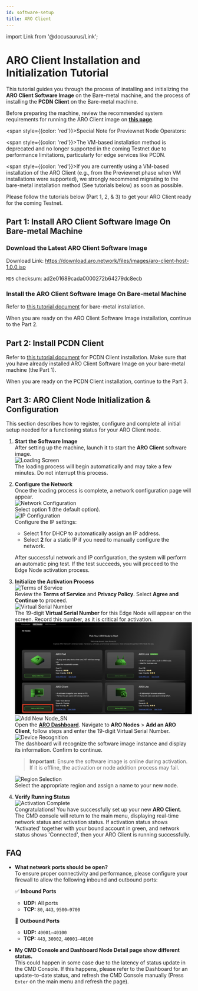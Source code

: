 ```yaml
---
id: software-setup
title: ARO Client
---
```

import Link from '@docusaurus/Link'; 

# ARO Client Installation and Initialization Tutorial

This tutorial guides you through the process of installing and initializing the **ARO Client Software Image** on the Bare-metal machine, and the process of installing the **PCDN Client** on the Bare-metal machine.

Before preparing the machine, review the recommended system requirements for running the ARO Client image on [**this page**](/edge-node/device-specs#recommended-requirements-for-software-clients-aro-client).

<span style={{color: 'red'}}>Special Note for Previewnet Node Operators:</span>

<span style={{color: 'red'}}>The VM-based installation method is deprecated and no longer supported in the coming Testnet due to performance limitations, particularly for edge services like PCDN.</span>

<span style={{color: 'red'}}>If you are currently using a VM-based installation of the ARO Client (e.g., from the Previewnet phase when VM installations were supported), we strongly recommend migrating to the bare-metal installation method (See tutorials below) as soon as possible.</span>

Please follow the tutorials below (Part 1, 2, & 3) to get your ARO Client ready for the coming Testnet.

## Part 1: Install ARO Client Software Image On Bare-metal Machine

### Download the Latest ARO Client Software Image

Download Link: https://download.aro.network/files/images/aro-client-host-1.0.0.iso

`MD5` checksum: ad2e01689cada0000272b64279dc8ecb

### Install the ARO Client Software Image On Bare-metal Machine

Refer to [this tutorial document](https://download.aro.network/files/docs/PCDN_Client_Installation_Guide.pdf) for bare-metal installation.

When you are ready on the ARO Client Software Image installation, continue to the Part 2.

## Part 2: Install PCDN Client

Refer to [this tutorial document](https://download.aro.network/files/docs/ARO_Client_Bare-metal_Installation_Guide.pdf) for PCDN Client installation. Make sure that you have already installed ARO Client Software Image on your bare-metal machine (the Part 1).

When you are ready on the PCDN Client installation, continue to the Part 3.


## Part 3: ARO Client Node Initialization & Configuration

This section describes how to register, configure and complete all initial setup needed for a functioning status for your ARO Client node. 

1. **Start the Software Image**  
   After setting up the machine, launch it to start the **ARO Client** software image.  
   ![Loading Screen](/img/user-guides/cmd_loading.png)  
   The loading process will begin automatically and may take a few minutes. Do not interrupt this process.

2. **Configure the Network**  
   Once the loading process is complete, a network configuration page will appear.  
   ![Network Configuration](/img/user-guides/cmd_networkconfig.png)  
   Select option **1** (the default option).  
   ![IP Configuration](/img/user-guides/cmd_ipconfig.png)  
   Configure the IP settings:  
   - Select **1** for DHCP to automatically assign an IP address.  
   - Select **2** for a static IP if you need to manually configure the network.  
  
   After successful network and IP configuration, the system will perform an automatic ping test. If the test succeeds, you will proceed to the Edge Node activation process. 

3. **Initialize the Activation Process**  
   ![Terms of Service](/img/user-guides/cmd_terms.png)  
   Review the **Terms of Service** and **Privacy Policy**. Select **Agree and Continue** to proceed.  
   ![Virtual Serial Number](/img/user-guides/cmd_SN.png)  
   The 19-digit **Virtual Serial Number** for this Edge Node will appear on the screen. Record this number, as it is critical for activation.  
   ![Add New Node](/img/user-guides/cmd_adding.png)  
   ![Add New Node_SN](/img/user-guides/cmd_inputsn.png)  
   Open the [**ARO Dashboard**](https://dashboard.aro.network). Navigate to **ARO Nodes** > **Add an ARO Client**, follow steps and enter the 19-digit Virtual Serial Number.  
   ![Device Recognition](/img/user-guides/cmd_finddevice.png)  
   The dashboard will recognize the software image instance and display its information. Confirm to continue.  
   > **Important**: Ensure the software image is online during activation. If it is offline, the activation or node addition process may fail.  

   ![Region Selection](/img/user-guides/cmd_region.png)  
   Select the appropriate region and assign a name to your new node.

4. **Verify Running Status**  
   ![Activation Complete](/img/user-guides/cmd_activate.png)  
   Congratulations! You have successfully set up your new **ARO Client**. The CMD console will return to the main menu, displaying real-time network status and activation status. If activation status shows 'Activated' together with your bound account in green, and network status shows 'Connected', then your ARO Client is running successfully.

## FAQ

- **What network ports should be open?**  
  To ensure proper connectivity and performance, please configure your firewall to allow the following inbound and outbound ports:

  ✅ **Inbound Ports**
   - **UDP:** All ports  
   - **TCP:** `80`, `443`, `9500–9700`

  🚀 **Outbound Ports**
   - **UDP:** `40001–40100`  
   - **TCP:** `443`, `30002`, `40001–40100`

- **My CMD Console and Dashboard Node Detail page show different status.**  
  This could happen in some case due to the latency of status update in the CMD Console. If this happens, please refer to the Dashboard for an update-to-date status, and refresh the CMD Console manually (Press `Enter` on the main menu and refresh the page).
